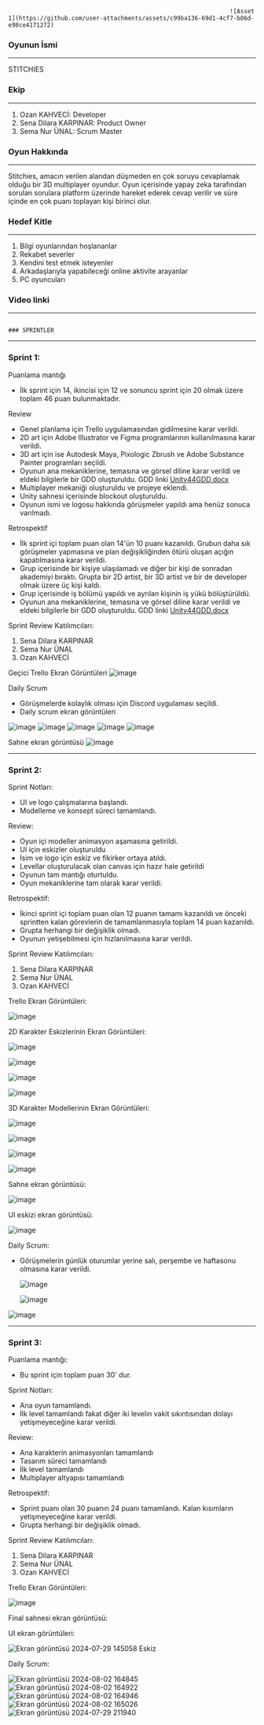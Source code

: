 
                                                                   ![Asset 1](https://github.com/user-attachments/assets/c99ba136-69d1-4cf7-b86d-e98ce4171272)


### Oyunun İsmi
---

STITCHIES

### Ekip
--- 

1. Ozan KAHVECİ: Developer
2. Sena Dilara KARPINAR: Product Owner
3. Sema Nur ÜNAL: Scrum Master

### Oyun Hakkında
---

 Stitchies, amacın verilen alandan düşmeden en çok soruyu cevaplamak olduğu bir 3D multiplayer oyundur. Oyun içerisinde yapay zeka tarafından sorulan sorulara platform üzerinde hareket ederek cevap verilir ve süre içinde en çok puanı toplayan kişi birinci olur.

### Hedef Kitle
---

1. Bilgi oyunlarından hoşlananlar
2. Rekabet severler
3. Kendini test etmek isteyenler
4. Arkadaşlarıyla yapabileceği online aktivite arayanlar
5. PC oyuncuları

### Video linki

---
                                                                                      ### SPRINTLER 
---

### Sprint 1:

 Puanlama mantığı
  - İlk sprint için 14, ikincisi için 12 ve sonuncu sprint için 20 olmak üzere toplam 46 puan bulunmaktadır.

Review
 - Genel planlama için Trello uygulamasından gidilmesine karar verildi.
 - 2D art için Adobe Illustrator ve Figma programlarının kullanılmasına karar verildi.
 - 3D art için ise Autodesk Maya, Pixologic Zbrush ve Adobe Substance Painter programları seçildi.
 - Oyunun ana mekaniklerine, temasına ve görsel diline karar verildi ve eldeki bilgilerle bir GDD oluşturuldu. GDD linki [Unity44GDD.docx](https://github.com/user-attachments/files/16120408/Unity44GDD.docx)
 - Multiplayer mekaniği oluşturuldu ve projeye eklendi.
 - Unity sahnesi içerisinde blockout oluşturuldu.
 - Oyunun ismi ve logosu hakkında görüşmeler yapıldı ama henüz sonuca varılmadı.


Retrospektif
- İlk sprint içi toplam puan olan 14'ün 10 puanı kazanıldı. Grubun daha sık görüşmeler yapmasına ve plan değişikliğinden ötürü oluşan açığın kapatılmasına karar verildi.
- Grup içerisinde bir kişiye ulaşılamadı ve diğer bir kişi de sonradan akademiyi bıraktı. Grupta bir 2D artist, bir 3D artist ve bir de developer olmak üzere üç kişi kaldı.
- Grup içerisinde iş bölümü yapıldı ve ayrılan kişinin iş yükü bölüştürüldü.
- Oyunun ana mekaniklerine, temasına ve görsel diline karar verildi ve eldeki bilgilerle bir GDD oluşturuldu. GDD linki [Unity44GDD.docx](https://github.com/user-attachments/files/16120408/Unity44GDD.docx)


Sprint Review Katılımcıları:
1) Sena Dilara KARPINAR
2) Sema Nur ÜNAL
3) Ozan KAHVECİ

Geçici Trello Ekran Görüntüleri
![image](https://github.com/kahveciozan/OUA-Bootcamp/assets/163605255/c8326d40-ab43-44a4-935e-114510bc9bee)

Daily Scrum
- Görüşmelerde kolaylık olması için Discord uygulaması seçildi.
- Daily scrum ekran görüntüleri
  
![image](https://github.com/kahveciozan/OUA-Bootcamp/assets/163605255/60a59332-ac6e-4e76-9b10-d37a6b0f86df)
![image](https://github.com/kahveciozan/OUA-Bootcamp/assets/163605255/4c6bdfde-3aa0-4248-982c-b6545997f119)
![image](https://github.com/kahveciozan/OUA-Bootcamp/assets/163605255/0bd7f496-9323-4898-866a-4b1c9f8df700)
![image](https://github.com/kahveciozan/OUA-Bootcamp/assets/163605255/4a09ac71-087d-4a91-a24f-576c9e169e4c)
![image](https://github.com/kahveciozan/OUA-Bootcamp/assets/163605255/429ea0fa-9267-4676-9696-bd3958e575aa)

Sahne ekran görüntüsü
 ![image](https://github.com/kahveciozan/OUA-Bootcamp/assets/163605255/4727000c-3e42-4b9c-b8b9-fbb969c959f5)


 ---

### Sprint 2:


Sprint Notları:
- UI ve logo çalışmalarına başlandı.
- Modelleme ve konsept süreci tamamlandı.

Review:
- Oyun içi modeller animasyon aşamasına getirildi.
- UI için eskizler oluşturuldu
- İsim ve logo için eskiz ve fikirker ortaya atıldı.
- Levellar oluşturulacak olan canvas için hazır hale getirildi
- Oyunun tam mantığı oturtuldu.
- Oyun mekaniklerine tam olarak karar verildi.

Retrospektif:
- İkinci sprint içi toplam puan olan 12 puanın tamamı kazanıldı ve önceki sprintten kalan görevlerin de tamamlanmasıyla toplam 14 puan kazanıldı.
- Grupta herhangi bir değişiklik olmadı.
- Oyunun yetişebilmesi için hızlanılmasına karar verildi.

Sprint Review Katılımcıları:
1) Sena Dilara KARPINAR
2) Sema Nur ÜNAL
3) Ozan KAHVECİ
  
Trello Ekran Görüntüleri:

![image](https://github.com/user-attachments/assets/1ce98c97-736b-437c-aef4-5b9c55d1ca99)

2D Karakter Eskizlerinin Ekran Görüntüleri:

![image](https://github.com/user-attachments/assets/59760f43-07d0-4a3d-af73-8faa2a7e6c42)

![image](https://github.com/user-attachments/assets/63135038-da01-4ffe-8082-86ca6286bb92)

![image](https://github.com/user-attachments/assets/512161ed-0fae-4c3e-96d8-990dce34fb6c)

![image](https://github.com/user-attachments/assets/cb5e2db0-cd43-4d60-8787-26e53ab3cefd)


3D Karakter Modellerinin Ekran Görüntüleri:

![image](https://github.com/user-attachments/assets/5fe65748-2a50-4465-81ed-e26ef821aefa)

![image](https://github.com/user-attachments/assets/de9d0969-98cf-421f-9b23-a0571a2b8921)

![image](https://github.com/user-attachments/assets/1a7bdcc7-7643-4d44-8b45-6edd611c9a03)

![image](https://github.com/user-attachments/assets/c20098c6-e3b9-4b28-bac3-58130942fdc7)


Sahne ekran görüntüsü:

![image](https://github.com/user-attachments/assets/2308b4db-b1a2-4f7e-940f-b5b748751f66)


UI eskizi ekran görüntüsü:

![image](https://github.com/user-attachments/assets/56e573e9-7d51-446a-8b16-03fc85f12f66)


Daily Scrum:

- Görüşmelerin günlük oturumlar yerine salı, perşembe ve haftasonu olmasına karar verildi.
  
  ![image](https://github.com/user-attachments/assets/a6194bbc-6feb-487f-85b8-16b167349d67)

  ![image](https://github.com/user-attachments/assets/e3088990-2a0c-4f56-af38-3ca3bf521efb)

 ![image](https://github.com/user-attachments/assets/901dd1a5-7b4f-4db5-80be-3113ca4d7e58)


 ---

 ### Sprint 3:

 
Puanlama mantığı:
 - Bu sprint için toplam puan 30' dur.

Sprint Notları:
- Ana oyun tamamlandı.
- İlk level tamamlandı fakat diğer iki levelın vakit sıkıntısından dolayı yetişmeyeceğine karar verildi.

Review:
- Ana karakterin animasyonları tamamlandı
- Tasarım süreci tamamlandı
- İlk level tamamlandı
- Multiplayer altyapısı tamamlandı


Retrospektif:
- Sprint puanı olan 30 puanın 24 puanı tamamlandı. Kalan kısımların yetişmeyeceğine karar verildi.
- Grupta herhangi bir değişiklik olmadı.


Sprint Review Katılımcıları:
1) Sena Dilara KARPINAR
2) Sema Nur ÜNAL
3) Ozan KAHVECİ

Trello Ekran Görüntüleri:

![image](https://github.com/user-attachments/assets/e4940ac0-965b-4da1-bb09-22319be31b5f)


Final sahnesi ekran görüntüsü:

UI ekran görüntüleri:

![Ekran görüntüsü 2024-07-29 145058](https://github.com/user-attachments/assets/577a0e46-0e3d-49d2-bccb-04fb6edfbc19)
Eskiz



Daily Scrum:

![Ekran görüntüsü 2024-08-02 164845](https://github.com/user-attachments/assets/86411cbb-57e3-4d6b-ac51-fa61b3a8582f)
![Ekran görüntüsü 2024-08-02 164922](https://github.com/user-attachments/assets/a5479381-c102-4c6d-98bf-b6994090932a)
![Ekran görüntüsü 2024-08-02 164946](https://github.com/user-attachments/assets/a2258879-823c-4176-bff0-33ae6077db37)
![Ekran görüntüsü 2024-08-02 165026](https://github.com/user-attachments/assets/82680073-ebe8-4a33-a8b5-290133a168de)
![Ekran görüntüsü 2024-07-29 211940](https://github.com/user-attachments/assets/e53008ba-3dcc-43b8-bc1a-5eb7788a4cfd)




 
